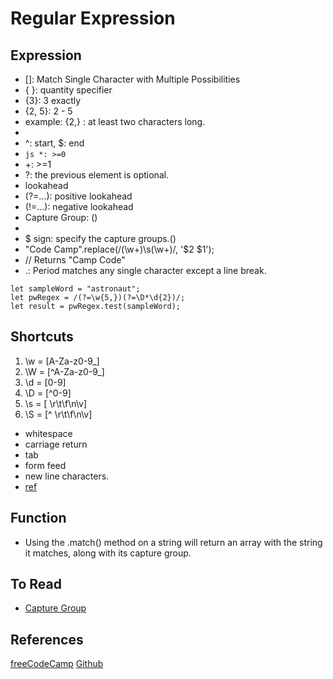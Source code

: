 # Regular Expression

## Expression
 * []: Match Single Character with Multiple Possibilities
 * { }: quantity specifier
  * {3}: 3 exactly
  * {2, 5}: 2 - 5
  * example: {2,} : at least two characters long.
 * [^]: negated
 * ^: start, $: end
 * ```js *: >=0 ```
 * +: >=1
 * ?: the previous element is optional.
 * lookahead
  * (?=...): positive lookahead
  * (!=...): negative lookahead
 * Capture Group: ()
  *
* $ sign: specify the capture groups.()
 * "Code Camp".replace(/(\w+)\s(\w+)/, '$2 $1');
 * // Returns "Camp Code"
 * .: Period matches any single character except a line break.

```
let sampleWord = "astronaut";
let pwRegex = /(?=\w{5,})(?=\D*\d{2})/;
let result = pwRegex.test(sampleWord);
```


## Shortcuts
1. \w = [A-Za-z0-9_]
2. \W = [^A-Za-z0-9_]
3. \d = [0-9]
4. \D = [^0-9]
5. \s = [ \r\t\f\n\v]
6. \S = [^ \r\t\f\n\v]
 * whitespace
 * carriage return
 * tab
 * form feed
 * new line characters.
 * [ref](https://www.w3schools.com/jsref/jsref_obj_regexp.asp)

## Function
 * Using the .match() method on a string will return an array with the string it matches, along with its capture group.

## To Read
 * [Capture Group](https://learn.freecodecamp.org/javascript-algorithms-and-data-structures/regular-expressions/reuse-patterns-using-capture-groups)


## References
[freeCodeCamp](https://learn.freecodecamp.org/)
[Github](https://github.com/ziishaned/learn-regex)
